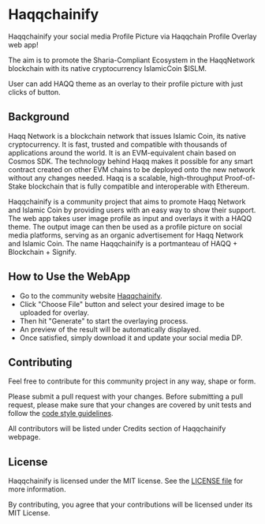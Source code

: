 # Haqqchainify

Haqqchainify your social media Profile Picture via Haqqchain Profile Overlay web app!

The aim is to promote the Sharia-Compliant Ecosystem in the HaqqNetwork blockchain with its native cryptocurrency IslamicCoin $ISLM.

User can add HAQQ theme as an overlay to their profile picture with just clicks of button.

## Background

Haqq Network is a blockchain network that issues Islamic Coin, its native cryptocurrency. It is fast, trusted and compatible with thousands of applications around the world. It is an EVM-equivalent chain based on Cosmos SDK. The technology behind Haqq makes it possible for any smart contract created on other EVM chains to be deployed onto the new network without any changes needed. Haqq is a scalable, high-throughput Proof-of-Stake blockchain that is fully compatible and interoperable with Ethereum.

Haqqchainify is a community project that aims to promote Haqq Network and Islamic Coin by providing users with an easy way to show their support. The web app takes user image profile as input and overlays it with a HAQQ theme. The output image can then be used as a profile picture on social media platforms, serving as an organic advertisement for Haqq Network and Islamic Coin. The name Haqqchainify is a portmanteau of HAQQ + Blockchain + Signify.

## How to Use the WebApp

* Go to the community website [Haqqchainify](URL_TO_BE_ADDED).
* Click "Choose File" button and select your desired image to be uploaded for overlay.
* Then hit "Generate" to start the overlaying process.
* An preview of the result will be automatically displayed.
* Once satisfied, simply download it and update your social media DP.

## Contributing

Feel free to contribute for this community project in any way, shape or form.

Please submit a pull request with your changes. Before submitting a pull request, please make sure that your changes are covered by unit tests and follow the [code style guidelines](https://docs.python-guide.org/writing/style/).

All contributors will be listed under Credits section of Haqqchainify webpage.

## License

Haqqchainify is licensed under the MIT license. See the [LICENSE file](https://github.com/pizofreude/Haqqchainify/LICENSE) for more information.

By contributing, you agree that your contributions will be licensed under its MIT License.

